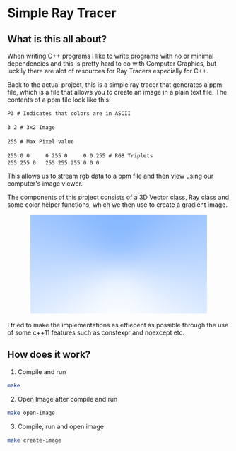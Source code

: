 # Simple Ray Tracer

## What is this all about?
When writing C++ programs I like to write programs with no or minimal dependencies and this is pretty hard to
do with Computer Graphics, but luckily there are alot of resources for Ray Tracers especially for C++. 

Back to the actual project, this is a simple ray tracer that generates a ppm file, which is a file that allows
you to create an image in a plain text file. The contents of a ppm file look like this:

```text
P3 # Indicates that colors are in ASCII

3 2 # 3x2 Image

255 # Max Pixel value

255 0 0     0 255 0     0 0 255 # RGB Triplets
255 255 0   255 255 255 0 0 0
```

This allows us to stream rgb data to a ppm file and then view using our computer's image viewer.

The components of this project consists of a 3D Vector class, Ray class and some color helper functions,
which we then use to create a gradient image.

<div align="center">
    <img src="./images/image.png"/>
</div>

I tried to make the implementations as effiecent as possible through the use of some c++11 features such
as constexpr and noexcept etc.

## How does it work?

1. Compile and run

```bash
make
```

2. Open Image after compile and run

```bash
make open-image
```

3. Compile, run and open image

```bash
make create-image
```

